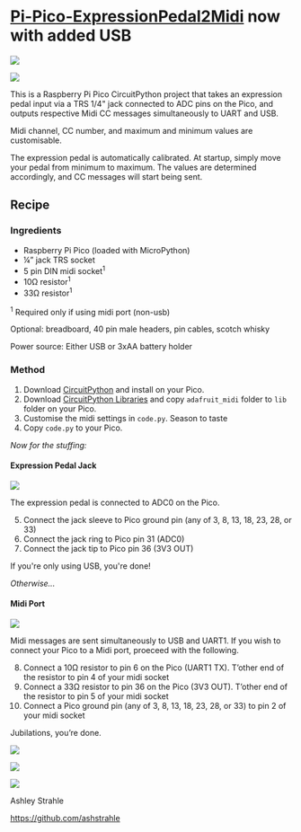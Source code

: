 # [Pi-Pico-ExpressionPedal2Midi](https://github.com/ashstrahle/Pi-Pico-ExpressionPedal2Midi) now with added USB

![](/docs/Pi-Pico-ExpressionPedal2Midi.gif)

![](/docs/Pi-Pico-ExpressionPedal2Midi2.jpeg)

This is a Raspberry Pi Pico CircuitPython project that takes an expression pedal input via a TRS 1/4" jack connected to ADC pins on the Pico, and outputs respective Midi CC messages simultaneously to UART and USB.

Midi channel, CC number, and maximum and minimum values are customisable.

The expression pedal is automatically calibrated. At startup, simply move your pedal from minimum to maximum. The values are determined accordingly, and CC messages will start being sent.

## Recipe

### Ingredients

- Raspberry Pi Pico (loaded with MicroPython)
- ¼” jack TRS socket
- 5 pin DIN midi socket<sup>1</sup>
- 10Ω resistor<sup>1</sup>
- 33Ω resistor<sup>1</sup>

<sup>1</sup> Required only if using midi port (non-usb)

Optional: breadboard, 40 pin male headers, pin cables, scotch whisky

Power source:
Either USB or 3xAA battery holder

### Method

1. Download [CircuitPython](https://circuitpython.org/board/raspberry_pi_pico/) and install on your Pico.
2. Download [CircuitPython Libraries](https://circuitpython.org/libraries) and copy ```adafruit_midi``` folder to ```lib``` folder on your Pico.
3. Customise the midi settings in ```code.py```. Season to taste
4. Copy ```code.py``` to your Pico.

<i>Now for the stuffing:</i>

#### Expression Pedal Jack

![](/docs/Pi-Pico-ExpressionPedal2Midi3.jpeg)

The expression pedal is connected to ADC0 on the Pico.

5. Connect the jack sleeve to Pico ground pin (any of 3, 8, 13, 18, 23, 28, or 33)
6. Connect the jack ring to Pico pin 31 (ADC0)
7. Connect the jack tip to Pico pin 36 (3V3 OUT)

If you're only using USB, you're done! 

<i>Otherwise...</i>
#### Midi Port

![](/docs/Pi-Pico-ExpressionPedal2Midi4.jpeg)

Midi messages are sent simultaneously to USB and UART1. If you wish to connect your Pico to a Midi port, proeceed with the following.

8. Connect a 10Ω resistor to pin 6 on the Pico (UART1 TX). T’other end of the resistor to pin 4 of your midi socket
9. Connect a 33Ω resistor to pin 36 on the Pico (3V3 OUT). T’other end of the resistor to pin 5 of your midi socket
10. Connect a Pico ground pin (any of 3, 8, 13, 18, 23, 28, or 33) to pin 2 of your midi socket

Jubilations, you’re done.

![](/docs/Pi-Pico-ExpressionPedal2Midi1.jpeg)

![](/docs/Pi-Pico-ExpressionPedal2Midi5.jpeg)

![](/docs/Pi-Pico-ExpressionPedal2Midi6.jpeg)


Ashley Strahle

https://github.com/ashstrahle
